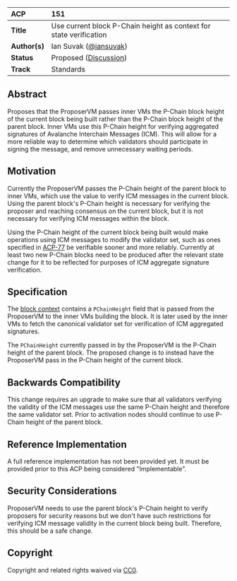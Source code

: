 | ACP           | 151                                                                |
| :------------ | :----------------------------------------------------------------- |
| **Title**     | Use current block P-Chain height as context for state verification |
| **Author(s)** | Ian Suvak ([@iansuvak](https://github.com/iansuvak))               |
| **Status**    | Proposed ([Discussion](https://github.com/avalanche-foundation/ACPs/discussions/152)) |
| **Track**     | Standards                                                          |

## Abstract

Proposes that the ProposerVM passes inner VMs the P-Chain block height of the current block being built rather than the P-Chain block height of the parent block. Inner VMs use this P-Chain height for verifying aggregated signatures of Avalanche Interchain Messages (ICM). This will allow for a more reliable way to determine which validators should participate in signing the message, and remove unnecessary waiting periods.

## Motivation

Currently the ProposerVM passes the P-Chain height of the parent block to inner VMs, which use the value to verify ICM messages in the current block. Using the parent block's P-Chain height is necessary for verifying the proposer and reaching consensus on the current block, but it is not necessary for verifying ICM messages within the block.

Using the P-Chain height of the current block being built would make operations using ICM messages to modify the validator set, such as ones specified in [ACP-77](../77-reinventing-subnets/README.md) be verifiable sooner and more reliably. Currently at least two new P-Chain blocks need to be produced after the relevant state change for it to be reflected for purposes of ICM aggregate signature verification.

## Specification

The [block context](https://github.com/ava-labs/avalanchego/blob/d2e9d12ed2a1b6581b8fd414cbfb89a6cfa64551/snow/engine/snowman/block/block_context_vm.go#L14) contains a `PChainHeight` field that is passed from the ProposerVM to the inner VMs building the block. It is later used by the inner VMs to fetch the canonical validator set for verification of ICM aggregated signatures.

The `PChainHeight` currently passed in by the ProposerVM is the P-Chain height of the parent block. The proposed change is to instead have the ProposerVM pass in the P-Chain height of the current block.

## Backwards Compatibility

This change requires an upgrade to make sure that all validators verifying the validity of the ICM messages use the same P-Chain height and therefore the same validator set. Prior to activation nodes should continue to use P-Chain height of the parent block.

## Reference Implementation

A full reference implementation has not been provided yet. It must be provided prior to this ACP being considered "Implementable". 

## Security Considerations

ProposerVM needs to use the parent block's P-Chain height to verify proposers for security reasons but we don't have such restrictions for verifying ICM message validity in the current block being built. Therefore, this should be a safe change.

## Copyright

Copyright and related rights waived via [CC0](https://creativecommons.org/publicdomain/zero/1.0/).
